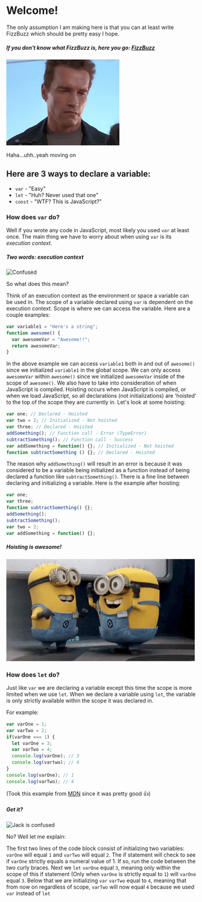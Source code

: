 # Welcome!
The only assumption I am making here is that you can at least write FizzBuzz which should be pretty easy I hope.

##### If you don't know what FizzBuzz is, here you go: [FizzBuzz](http://lmgtfy.com/?q=fizzbuzz)

![Awkward Smile](images/awkwardSmile.gif)

Haha...uhh..yeah moving on

## Here are 3 ways to declare a variable:
- `var` - "Easy"
- `let` - "Huh? Never used that one"
- `const` - "WTF? This is JavaScript?"

### How does `var` do?
Well if you wrote any code in JavaScript, most likely you used `var` at least once. The main thing we have to worry about when using `var` is its *execution context*.

##### Two words: *execution context*
![Confused](images/confused.gif)

So what does this mean?

Think of an execution context as the environment or space a variable can be used in. The scope of a variable declared using `var` is dependent on the execution context. Scope is where we can access the variable. Here are a couple examples:

```JavaScript
var variable1 = "Here's a string";
function awesome() {
  var awesomeVar = "Awesome!!";
  return awesomeVar;
}
```

In the above example we can access `variable1` both in and out of `awesome()` since we initialized `variable1` in the global scope. We can only access `awesomeVar` within `awesome()` since we initialized `awesomeVar` inside of the scope of `awesome()`. We also have to take into consideration of when JavaScript is compiled. Hoisting occurs when JavaScript is compiled, or when we load JavaScript, so all declarations (not initializations) are 'hoisted' to the top of the scope they are currently in. Let's look at some hoisting:

```JavaScript
var one; // Declared - Hoisted
var two = 2; // Initialized - Not hoisted
var three; // Declared - Hoisted
addSomething(); // Function call - Error (TypeError)
subtractSomething(); // Function call - Success
var addSomething = function() {}; // Initialized - Not hoisted
function subtractSomething () {}; // Declared - Hoisted
```

The reason why `addSomething()` will result in an error is because it was considered to be a variable being initialized as a function instead of being declared a function like `subtractSomething()`. There is a fine line between declaring and initializing a variable. Here is the example after hoisting:

```JavaScript
var one;
var three;
function subtractSomething() {};
addSomething();
subtractSomething();
var two = 2;
var addSomething = function() {};
```
##### Hoisting is awesome!
![Awesome right?](images/awesome.gif)

### How does `let` do?
Just like `var` we are declaring a variable except this time the scope is more limited when we use `let`. When we declare a variable using `let`, the variable is only strictly available within the scope it was declared in.

For example:

```JavaScript
var varOne = 1;
var varTwo = 2;
if(varOne === 1) {
  let varOne = 3;
  var varTwo = 4;
  console.log(varOne); // 3
  console.log(vartwo); // 4
}
console.log(varOne); // 1
console.log(varTwo); // 4
```

(Took this example from [MDN](https://developer.mozilla.org/en-US/docs/Web/JavaScript/Reference/Statements/let) since it was pretty good :+1:)

##### Get it?
![Jack is confused](images/jackConfused.gif)

No? Well let me explain:

The first two lines of the code block consist of initializing two variables: `varOne` will equal `1` and `varTwo` will equal `2`. The if statement will check to see if `varOne` strictly equals a numeral value of 1. If so, run the code between the two curly braces. Next we `let` `varOne` equal `3`, meaning only within the scope of this if statement (Only when `varOne` is strictly equal to `1`) will `varOne` equal `3`. Below that we are initializing `var` `varTwo` equal to `4`, meaning that from now on regardless of scope, `varTwo` will now equal `4` because we used `var` instead of `let` 
